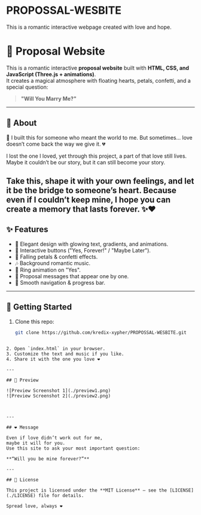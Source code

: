 # PROPOSSAL-WESBITE
This is a romantic interactive webpage created with love and hope.

# 💖 Proposal Website

This is a romantic interactive **proposal website** built with **HTML, CSS, and JavaScript (Three.js + animations)**.  
It creates a magical atmosphere with floating hearts, petals, confetti, and a special question:

> **"Will You Marry Me?"**

---

## 🌹 About

💌 I built this for someone who meant the world to me.
But sometimes… love doesn’t come back the way we give it. 💔

I lost the one I loved, yet through this project, a part of that love still lives.
Maybe it couldn’t be our story, but it can still become your story.

Take this, shape it with your own feelings, and let it be the bridge to someone’s heart.
Because even if I couldn’t keep mine, I hope you can create a memory that lasts forever. ✨❤️
---

## ✨ Features

- 🎨 Elegant design with glowing text, gradients, and animations.  
- 💎 Interactive buttons ("Yes, Forever!" / "Maybe Later").  
- 🌸 Falling petals & confetti effects.  
- 🎶 Background romantic music.  
- 💍 Ring animation on "Yes".  
- 📜 Proposal messages that appear one by one.  
- 🔘 Smooth navigation & progress bar.

---

## 🚀 Getting Started

1. Clone this repo:
   ```bash
   git clone https://github.com/kredix-xypher/PROPOSSAL-WESBITE.git
````

2. Open `index.html` in your browser.
3. Customize the text and music if you like.
4. Share it with the one you love ❤️

---

## 📸 Preview

![Preview Screenshot 1](./preview1.png)  
![Preview Screenshot 2](./preview2.png)  



---

## ❤️ Message

Even if love didn’t work out for me,
maybe it will for you.
Use this site to ask your most important question:

**“Will you be mine forever?”**

---

## 📜 License

This project is licensed under the **MIT License** — see the [LICENSE](./LICENSE) file for details.  

Spread love, always ❤️


